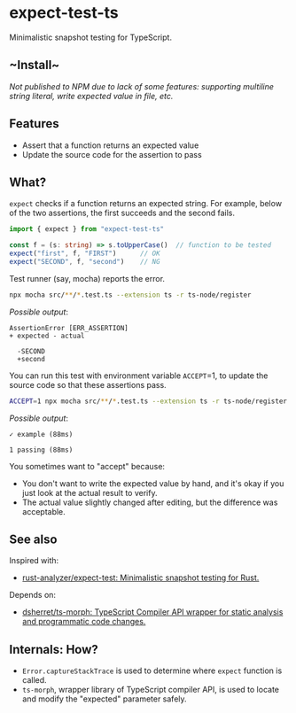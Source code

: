 # expect-test-ts

Minimalistic snapshot testing for TypeScript.

## ~Install~

*Not published to NPM due to lack of some features: supporting multiline string literal, write expected value in file, etc.*

## Features

- Assert that a function returns an expected value
- Update the source code for the assertion to pass

## What?

`expect` checks if a function returns an expected string. For example, below of the two assertions, the first succeeds and the second fails.

```ts
import { expect } from "expect-test-ts"

const f = (s: string) => s.toUpperCase()  // function to be tested
expect("first", f, "FIRST")      // OK
expect("SECOND", f, "second")    // NG
```

Test runner (say, mocha) reports the error.

```sh
npx mocha src/**/*.test.ts --extension ts -r ts-node/register
```

*Possible output*:

    AssertionError [ERR_ASSERTION]
    + expected - actual

      -SECOND
      +second

You can run this test with environment variable `ACCEPT`=1, to update the source code so that these assertions pass.

```sh
ACCEPT=1 npx mocha src/**/*.test.ts --extension ts -r ts-node/register
```

*Possible output*:

    ✓ example (88ms)

    1 passing (88ms)

You sometimes want to "accept" because:

- You don't want to write the expected value by hand, and it's okay if you just look at the actual result to verify.
- The actual value slightly changed after editing, but the difference was acceptable.

## See also

Inspired with:

- [rust-analyzer/expect-test\: Minimalistic snapshot testing for Rust.](https://github.com/rust-analyzer/expect-test)

Depends on:

- [dsherret/ts-morph\: TypeScript Compiler API wrapper for static analysis and programmatic code changes.](https://github.com/dsherret/ts-morph)

## Internals: How?

- `Error.captureStackTrace` is used to determine where `expect` function is called.
- `ts-morph`, wrapper library of TypeScript compiler API, is used to locate and modify the "expected" parameter safely.

